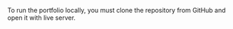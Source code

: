 To run the portfolio locally, you must clone the repository from GitHub and open it with live server.
